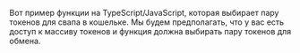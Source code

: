 Вот пример функции на TypeScript/JavaScript, которая выбирает пару токенов для свапа в кошельке. Мы будем предполагать, что у вас есть доступ к массиву токенов и функция должна выбирать пару токенов для обмена.
